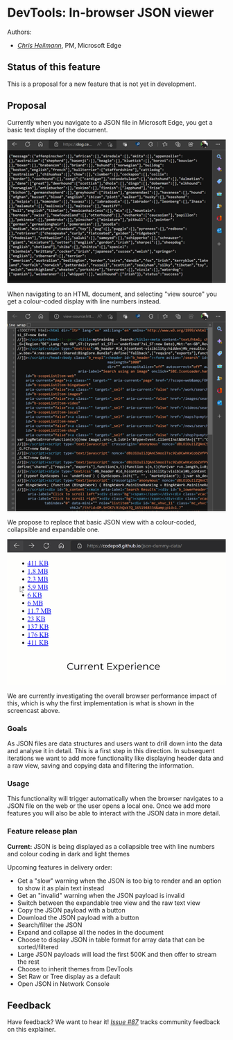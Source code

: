 # DevTools: In-browser JSON viewer

Authors:
 - *[Chris Heilmann](https://twitter.com/codepo8)*, PM, Microsoft Edge

## Status of this feature

This is a proposal for a new feature that is not yet in development.

## Proposal

Currently when you navigate to a JSON file in Microsoft Edge, you get a basic text display of the document.

![JSON displayed as plain text in the browser](current-json-display.png)

When navigating to an HTML document, and selecting "view source" you get a colour-coded display with line numbers instead.

![View source showing HTML in a more detailed fashion than just a text display](view-source.png)

We propose to replace that basic JSON view with a colour-coded, collapsible and expandable one.

![JSON in browser as a colour-coded, collapsible tree](json-viewer.gif)

We are currently investigating the overall browser performance impact of this, which is why the first implementation is what is shown in the screencast above.

### Goals 

As JSON files are data structures and users want to drill down into the data and analyse it in detail. This is a first step in this direction. In subsequent iterations we want to add more functionality like displaying header data and a raw view, saving and copying data and filtering the information.

### Usage 

This functionality will trigger automatically when the browser navigates to a JSON file on the web or the user opens a local one. Once we add more features you will also be able to interact with the JSON data in more detail.

### Feature release plan

**Current:** JSON is being displayed as a collapsible tree with line numbers and colour coding in dark and light themes

Upcoming features in delivery order: 

* Get a "slow" warning when the JSON is too big to render and an option to show it as plain text instead
* Get an "invalid" warning when the JSON payload is invalid
* Switch between the expandable tree view and the raw text view
* Copy the JSON payload with a button
* Download the JSON payload with a button
* Search/filter the JSON
* Expand and collapse all the nodes in the document
* Choose to display JSON in table format for array data that can be sorted/filtered
* Large JSON payloads will load the first 500K and then offer to stream the rest
* Choose to inherit themes from DevTools
* Set Raw or Tree display as a default
*  Open JSON in Network Console

## Feedback

Have feedback? We want to hear it! *[Issue #87](https://github.com/MicrosoftEdge/DevTools/issues/87)* tracks community feedback on this explainer.
